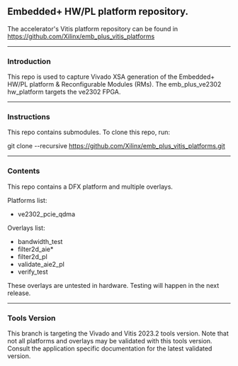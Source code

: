 ## Embedded+ HW/PL platform repository.

The accelerator's Vitis platform repository can be found in 
https://github.com/Xilinx/emb_plus_vitis_platforms

---
### Introduction
This repo is used to capture Vivado XSA generation of the Embedded+ HW/PL platform & Reconfigurable Modules (RMs). The emb_plus_ve2302 hw_platform targets the ve2302 FPGA.

---
### Instructions
This repo contains submodules. To clone this repo, run:

git clone --recursive https://github.com/Xilinx/emb_plus_vitis_platforms.git

---
### Contents
This repo contains a DFX platform and multiple overlays.

Platforms list:
  * ve2302_pcie_qdma

Overlays list:
  * bandwidth_test
  * filter2d_aie*
  * filter2d_pl
  * validate_aie2_pl
  * verify_test

These overlays are untested in hardware. Testing will happen in the next release.

---
### Tools Version
This branch is targeting the Vivado and Vitis 2023.2 tools version. Note that not all platforms and overlays may be validated with this tools version. Consult the application specific documentation for the latest validated version.
